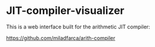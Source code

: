 # JIT-compiler-visualizer

This is a web interface built for the arithmetic JIT compiler:

https://github.com/miladfarca/arith-compiler
